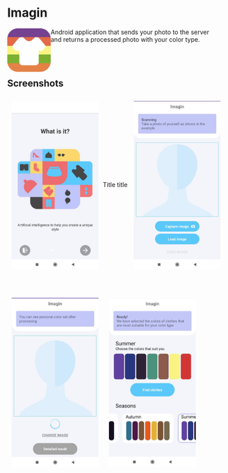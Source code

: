 # Imagin

<img src="/app/src/main/res/mipmap-hdpi/icon.png" align="left"
width="100" hspace="0" vspace="0"> 
Android application that sends your photo to the server  
and returns a processed photo with your color type.
<br />
<br />
<br />
<br />


## Screenshots
Title
[<img src="/screenshots/intro.jpg" align="left"
width="200"
    hspace="10" vspace="10">]("/screenshots/intro.jpg")
title
[<img src="/screenshots/findimage.jpg" align="center"
width="200"
    hspace="10" vspace="10">]("/screenshots/findimage.jpg")
    
<br />    
    
[<img src="/screenshots/sending.jpg" align="center"
width="200"
    hspace="10" vspace="10">]("/screenshots/sending.jpg")
[<img src="/screenshots/result.jpg" align="center"
width="200"
    hspace="10" vspace="10">]("/screenshots/result.jpg")







